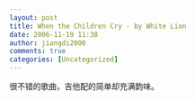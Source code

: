 ```yaml
---
layout: post
title: When the Children Cry - by White Lion
date: 2006-11-19 11:38
author: jiangdi2000
comments: true
categories: [Uncategorized]
---
```

<div id="msgcns!C840C88DA912213B!897" class="bvMsg"><div>很不错的歌曲，吉他配的简单却充满韵味。</div></div>
